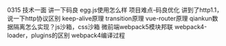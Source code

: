 0315 技术一面
讲一下码良
egg.js使用怎么样
项目难点-码良优化
讲到了http1.1，说一下http协议区别
keep-alive原理
transition原理
vue-router原理
qiankun数据隔离怎么实现？js沙箱，css沙箱
微前端webpack5模块邦联
webpack4-loader，plugins的区别
webpack4编译过程


